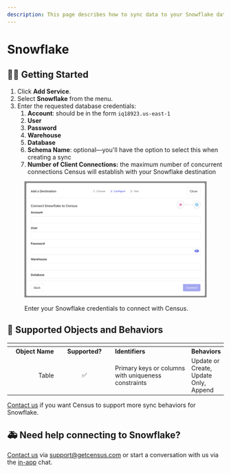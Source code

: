 ```yaml
---
description: This page describes how to sync data to your Snowflake data warehouse.
---
```


# Snowflake

## 🏃‍♀️ Getting Started

1. Click **Add Service**.
2. Select **Snowflake** from the menu.
3. Enter the requested database credentials:
   1. **Account**: should be in the form `iq18923.us-east-1`
   2. **User**
   3. **Password**
   4. **Warehouse**
   5. **Database**
   6. **Schema Name**: optional—you'll have the option to select this when creating a sync
   7. **Number of Client Connections:** the maximum number of concurrent connections Census will establish with your Snowflake destination

<figure><img src="../.gitbook/assets/snowflake-destination.png" alt=""><figcaption><p>Enter your Snowflake credentials to connect with Census.</p></figcaption></figure>

## 🔀 Supported Objects and Behaviors

<table data-header-hidden><thead><tr><th width="155" align="right"></th><th width="147" align="center"></th><th width="246"></th><th></th></tr></thead><tbody><tr><td align="right"><strong>Object Name</strong></td><td align="center"><strong>Supported?</strong></td><td><strong>Identifiers</strong></td><td><strong>Behaviors</strong></td></tr><tr><td align="right">Table</td><td align="center">✅</td><td>Primary keys or columns with uniqueness constraints</td><td>Update or Create, Update Only, Append</td></tr></tbody></table>

[Contact us](mailto:support@getcensus.com) if you want Census to support more sync behaviors for Snowflake.

## 🚑 Need help connecting to Snowflake?

[Contact us](mailto:support@getcensus.com) via support@getcensus.com or start a conversation with us via the [in-app](https://app.getcensus.com) chat.
